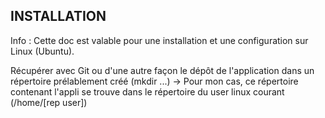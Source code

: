 INSTALLATION
------------

Info : Cette doc est valable pour une installation et une configuration sur Linux (Ubuntu).

Récupérer avec Git ou d'une autre façon le dépôt de l'application dans un répertoire prélablement créé (mkdir ...)
-> Pour mon cas, ce répertoire contenant l'appli se trouve dans le répertoire du user linux courant (/home/[rep user])
